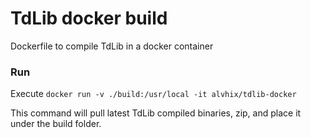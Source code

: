 # TdLib docker build

Dockerfile to compile TdLib in a docker container

### Run
Execute `docker run -v ./build:/usr/local -it alvhix/tdlib-docker`

This command will pull latest TdLib compiled binaries, zip, and place it under the build folder.